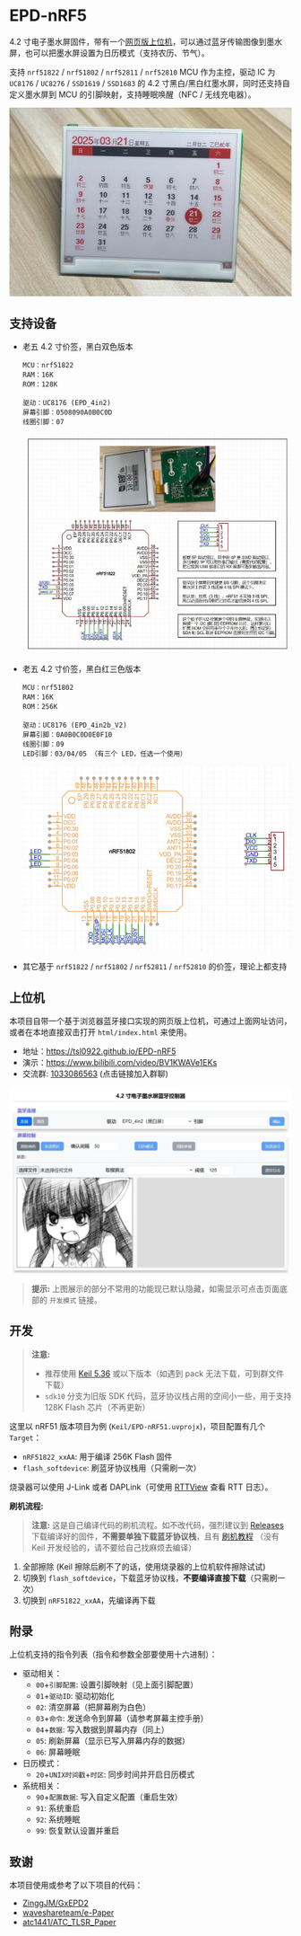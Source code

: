 # EPD-nRF5

4.2 寸电子墨水屏固件，带有一个[网页版上位机](https://tsl0922.github.io/EPD-nRF5/)，可以通过蓝牙传输图像到墨水屏，也可以把墨水屏设置为日历模式（支持农历、节气）。

支持 `nrf51822` / `nrf51802` / `nrf52811` / `nrf52810` MCU 作为主控，驱动 IC 为 `UC8176` / `UC8276` / `SSD1619` / `SSD1683` 的 4.2 寸黑白/黑白红墨水屏，同时还支持自定义墨水屏到 MCU 的引脚映射，支持睡眠唤醒（NFC / 无线充电器）。

![](docs/images/3.jpg)

## 支持设备

- 老五 4.2 寸价签，黑白双色版本

    ```
    MCU：nrf51822
    RAM：16K
    ROM：128K

    驱动：UC8176 (EPD_4in2)
    屏幕引脚：0508090A0B0C0D
    线圈引脚：07
    ```

    ![](docs/images/1.jpg)

- 老五 4.2 寸价签，黑白红三色版本

    ```
    MCU：nrf51802
    RAM：16K
    ROM：256K

    驱动：UC8176 (EPD_4in2b_V2)
    屏幕引脚：0A0B0C0D0E0F10
    线圈引脚：09
    LED引脚：03/04/05 （有三个 LED，任选一个使用）
    ```

    ![](docs/images/2.jpg)

- 其它基于 `nrf51822` / `nrf51802` / `nrf52811` / `nrf52810` 的价签，理论上都支持

## 上位机

本项目自带一个基于浏览器蓝牙接口实现的网页版上位机，可通过上面网址访问，或者在本地直接双击打开 `html/index.html` 来使用。

- 地址：https://tsl0922.github.io/EPD-nRF5
- 演示：https://www.bilibili.com/video/BV1KWAVe1EKs
- 交流群: [1033086563](https://qm.qq.com/q/SckzhfDxuu) (点击链接加入群聊)

![](docs/images/0.jpg)

> **提示:** 上图展示的部分不常用的功能现已默认隐藏，如需显示可点击页面底部的 `开发模式` 链接。

## 开发

> **注意:**
> - 推荐使用 [Keil 5.36](https://img.anfulai.cn/bbs/96992/MDK536.EXE) 或以下版本（如遇到 pack 无法下载，可到群文件下载）
> - `sdk10` 分支为旧版 SDK 代码，蓝牙协议栈占用的空间小一些，用于支持 128K Flash 芯片（不再更新）

这里以 nRF51 版本项目为例 (`Keil/EPD-nRF51.uvprojx`)，项目配置有几个 `Target`：

- `nRF51822_xxAA`: 用于编译 256K Flash 固件
- `flash_softdevice`: 刷蓝牙协议栈用（只需刷一次）

烧录器可以使用 J-Link 或者 DAPLink（可使用 [RTTView](https://github.com/XIVN1987/RTTView) 查看 RTT 日志）。

**刷机流程:**

> **注意:** 这是自己编译代码的刷机流程。如不改代码，强烈建议到 [Releases](https://github.com/tsl0922/EPD-nRF5/releases) 下载编译好的固件，**不需要单独下载蓝牙协议栈**，且有 [刷机教程](https://b23.tv/AaphIZp) （没有 Keil 开发经验的，请不要给自己找麻烦去编译）

1. 全部擦除 (Keil 擦除后刷不了的话，使用烧录器的上位机软件擦除试试)
2. 切换到 `flash_softdevice`，下载蓝牙协议栈，**不要编译直接下载**（只需刷一次）
3. 切换到 `nRF51822_xxAA`，先编译再下载

## 附录

上位机支持的指令列表（指令和参数全部要使用十六进制）：

- 驱动相关：
    - `00`+`引脚配置`: 设置引脚映射（见上面引脚配置）
    - `01`+`驱动ID`: 驱动初始化
    - `02`: 清空屏幕（把屏幕刷为白色）
    - `03`+`命令`: 发送命令到屏幕（请参考屏幕主控手册）
    - `04`+`数据`: 写入数据到屏幕内存（同上）
    - `05`: 刷新屏幕（显示已写入屏幕内存的数据）
    - `06`: 屏幕睡眠
- 日历模式：
    - `20`+`UNIX时间戳`+`时区`: 同步时间并开启日历模式
- 系统相关：
    - `90`+`配置数据`: 写入自定义配置（重启生效）
    - `91`: 系统重启
    - `92`: 系统睡眠
    - `99`: 恢复默认设置并重启

## 致谢

本项目使用或参考了以下项目的代码：

- [ZinggJM/GxEPD2](https://github.com/ZinggJM/GxEPD2)
- [waveshareteam/e-Paper](https://github.com/waveshareteam/e-Paper)
- [atc1441/ATC_TLSR_Paper](https://github.com/atc1441/ATC_TLSR_Paper)
